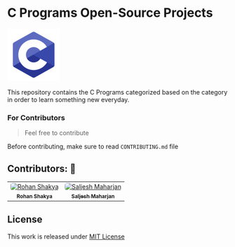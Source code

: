 # C Programs Open-Source Projects

![C](https://github.com/Rohan-Shakya/c-programs/blob/master/assets/img/c.png)

This repository contains the C Programs categorized based on the category in order to learn something new everyday.

### For Contributors

> Feel free to contribute

Before contributing, make sure to read `CONTRIBUTING.md` file

## Contributors: 📖

<table>
<tr>
<td align="center">
<a href="https://github.com/Rohan-Shakya"><img src="https://avatars0.githubusercontent.com/u/62070505?s=460&u=11e518ef3cd3a7ca6cc62575085a657a264ca412&v=4" title="Rohan Shakya"  style="border-radius: 5px;" width="130px;" alt="Rohan Shakya"/><br /><sub><b>Rohan Shakya</b></sub></a><br />

</td>
<td align="center">
<a href="https://github.com/SaljeshMHZN"><img src="https://avatars3.githubusercontent.com/u/68599389?s=400&u=c456827db58c49a286b77d2d4f38fb491e412076&v=4" width="130px;" title="Saljesh Maharjan" style="border-radius: 5px;"  alt="Saljesh Maharjan"/><br /><sub><b>Saljesh Maharjan</b></sub></a><br />

</td></tr>
</table>

## License

This work is released under [MIT License][mit]

[mit]: https://github.com/Rohan-Shakya/c-programs/blob/master/LICENSE
